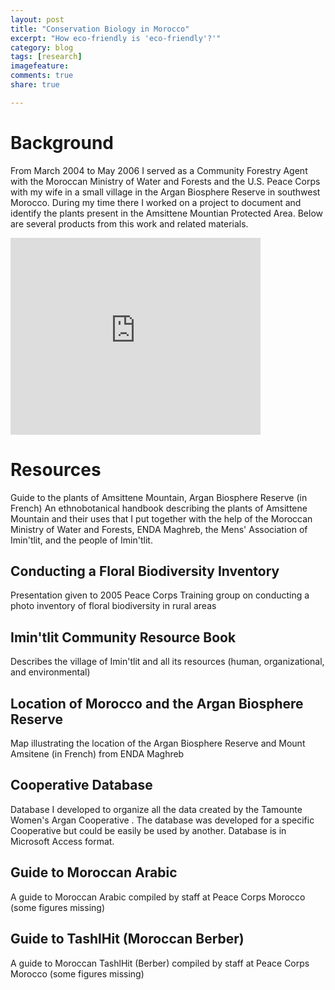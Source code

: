 ```yaml
---
layout: post
title: "Conservation Biology in Morocco"
excerpt: "How eco-friendly is 'eco-friendly'?'"
category: blog
tags: [research]
imagefeature:
comments: true
share: true

---
```


# Background
From March 2004 to May 2006 I served as a Community Forestry Agent with the Moroccan Ministry of Water and Forests and the U.S. Peace Corps with my wife in a small village in the Argan Biosphere Reserve in southwest Morocco. During my time there I worked on a project to document and identify the plants present in the Amsittene Mountian Protected Area. Below are several products from this work and related materials.

<iframe width="400px" height="315px" src="http://www.youtube.com/embed/dfqVdBKs6Xo" frameborder="0" ></iframe> 

# Resources
Guide to the plants of Amsittene Mountain, Argan Biosphere Reserve (in French)
An ethnobotanical handbook describing the plants of Amsittene Mountain and their uses that I put together with the help of the Moroccan Ministry of Water and Forests, ENDA Maghreb, the Mens' Association of Imin'tlit, and the people of Imin'tlit.

## Conducting a Floral Biodiversity Inventory
Presentation given to 2005 Peace Corps Training group on conducting a photo inventory of floral biodiversity in rural areas

## Imin'tlit Community Resource Book
Describes the village of Imin'tlit and all its resources (human, organizational, and environmental)

## Location of Morocco and the Argan Biosphere Reserve
Map illustrating the location of the Argan Biosphere Reserve and Mount Amsitene (in French) from ENDA Maghreb

## Cooperative Database
Database I developed to organize all the data created by the Tamounte Women's Argan Cooperative . The database was developed for a specific Cooperative but could be easily be used by another. Database is in Microsoft Access format.

## Guide to Moroccan Arabic
A guide to Moroccan Arabic compiled by staff at Peace Corps Morocco (some figures missing)

## Guide to TashlHit (Moroccan Berber)
A guide to Moroccan TashlHit (Berber) compiled by staff at Peace Corps Morocco (some figures missing)
